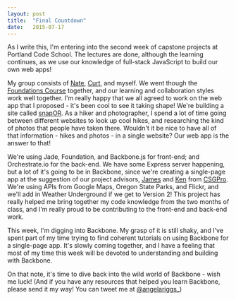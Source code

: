 ```yaml
---
layout: post
title:  "Final Countdown"
date:   2015-07-17
---
```


As I write this, I'm entering into the second week of capstone projects at Portland Code School. The lectures are done, although the learning continues, as we use our knowledge of full-stack JavaScript to build our own web apps!

My group consists of [Nate](https://www.linkedin.com/pub/nathan-brenner/b3/b25/652), [Curt](https://www.linkedin.com/in/cpoff), and myself. We went though the [Foundations Course](http://www.portlandcodeschool.com/webdevelopmentprimer/) together, and our learning and collaboration styles work well together. I'm really happy that we all agreed to work on the web app that I proposed - it's been cool to see it taking shape! We're building a site called [snapOR](https://github.com/nathan-j-brenner/snapOR). As a hiker and photographer, I spend a lot of time going between different websites to look up cool hikes, and researching the kind of photos that people have taken there. Wouldn't it be nice to have all of that information - hikes and photos - in a single website? Our web app is the answer to that!

We're using Jade, Foundation, and Backbone.js for front-end; and Orchestrate.io for the back-end. We have some Express server happening, but a lot of it's going to be in Backbone, since we're creating a single-page app at the suggestion of our project advisors, [James](https://github.com/smashdevcode) and [Ken](https://twitter.com/kenhowardpdx) from [CSGPro](http://www.csgpro.com/). We're using APIs from Google Maps, Oregon State Parks, and Flickr, and we'll add in Weather Underground if we get to Version 2! This project has really helped me bring together my code knowledge from the two months of class, and I'm really proud to be contributing to the front-end and back-end work.

This week, I'm digging into Backbone. My grasp of it is still shaky, and I've spent part of my time trying to find coherent tutorials on using Backbone for a single-page app. It's slowly coming together, and I have a feeling that most of my time this week will be devoted to understanding and building with Backbone. 

On that note, it's time to dive back into the wild world of Backbone - wish me luck! (And if you have any resources that helped you learn Backbone, please send it my way! You can tweet me at [@angelariggs_]())



